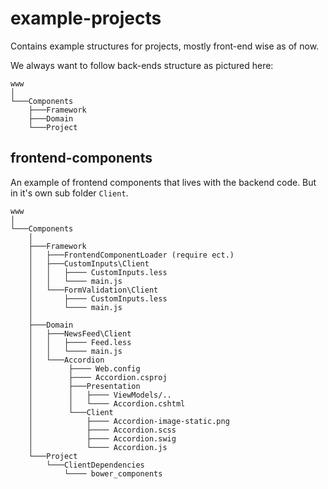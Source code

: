 # example-projects
Contains example structures for projects, mostly front-end wise as of now.


We always want to follow back-ends structure as pictured here:

```
www  
│
└───Components
    ├───Framework
    ├───Domain
    └───Project

```


## frontend-components
An example of frontend components that lives with the backend code. But in it's own sub folder `Client`.

```
www  
│
└───Components
    │
    ├───Framework
    │   ├───FrontendComponentLoader (require ect.)
    │   ├───CustomInputs\Client
    │   │   ├──── CustomInputs.less
    │   │   └──── main.js
    │   └───FormValidation\Client
    │       ├──── CustomInputs.less
    │       └──── main.js
    │
    ├───Domain
    │   ├───NewsFeed\Client
    │   │   ├──── Feed.less
    │   │   └──── main.js
    │   └───Accordion
    │		 ├──── Web.config  
    │		 ├──── Accordion.csproj 
    │        ├───Presentation
    │        │   ├──── ViewModels/..
    │        │   └──── Accordion.cshtml
    │        └───Client
    │            ├──── Accordion-image-static.png
    │            ├──── Accordion.scss
    │            ├──── Accordion.swig
    │            └──── Accordion.js
    └───Project
        └───ClientDependencies
            └──── bower_components

```